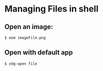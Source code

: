 # Managing Files in shell

## Open an image:

```
$ eom imageFile.png
```

## Open with default app

```
$ xdg-open file
```
